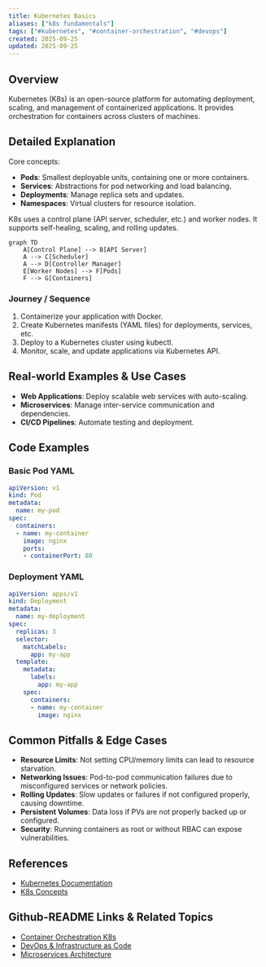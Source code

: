 ```yaml
---
title: Kubernetes Basics
aliases: ["k8s fundamentals"]
tags: ["#kubernetes", "#container-orchestration", "#devops"]
created: 2025-09-25
updated: 2025-09-25
---
```


## Overview

Kubernetes (K8s) is an open-source platform for automating deployment, scaling, and management of containerized applications. It provides orchestration for containers across clusters of machines.

## Detailed Explanation

Core concepts:

- **Pods**: Smallest deployable units, containing one or more containers.
- **Services**: Abstractions for pod networking and load balancing.
- **Deployments**: Manage replica sets and updates.
- **Namespaces**: Virtual clusters for resource isolation.

K8s uses a control plane (API server, scheduler, etc.) and worker nodes. It supports self-healing, scaling, and rolling updates.

```mermaid
graph TD
    A[Control Plane] --> B[API Server]
    A --> C[Scheduler]
    A --> D[Controller Manager]
    E[Worker Nodes] --> F[Pods]
    F --> G[Containers]
```

### Journey / Sequence

1. Containerize your application with Docker.
2. Create Kubernetes manifests (YAML files) for deployments, services, etc.
3. Deploy to a Kubernetes cluster using kubectl.
4. Monitor, scale, and update applications via Kubernetes API.

## Real-world Examples & Use Cases

- **Web Applications**: Deploy scalable web services with auto-scaling.
- **Microservices**: Manage inter-service communication and dependencies.
- **CI/CD Pipelines**: Automate testing and deployment.

## Code Examples

### Basic Pod YAML

```yaml
apiVersion: v1
kind: Pod
metadata:
  name: my-pod
spec:
  containers:
  - name: my-container
    image: nginx
    ports:
    - containerPort: 80
```

### Deployment YAML

```yaml
apiVersion: apps/v1
kind: Deployment
metadata:
  name: my-deployment
spec:
  replicas: 3
  selector:
    matchLabels:
      app: my-app
  template:
    metadata:
      labels:
        app: my-app
    spec:
      containers:
      - name: my-container
        image: nginx
```

## Common Pitfalls & Edge Cases

- **Resource Limits**: Not setting CPU/memory limits can lead to resource starvation.
- **Networking Issues**: Pod-to-pod communication failures due to misconfigured services or network policies.
- **Rolling Updates**: Slow updates or failures if not configured properly, causing downtime.
- **Persistent Volumes**: Data loss if PVs are not properly backed up or configured.
- **Security**: Running containers as root or without RBAC can expose vulnerabilities.

## References

- [Kubernetes Documentation](https://kubernetes.io/docs/)
- [K8s Concepts](https://kubernetes.io/docs/concepts/)

## Github-README Links & Related Topics

- [Container Orchestration K8s](../system-design/container-orchestration-k8s/README.md)
- [DevOps & Infrastructure as Code](../devops-infrastructure-as-code/README.md)
- [Microservices Architecture](../microservices-architecture/README.md)